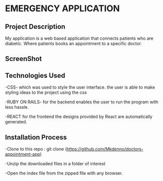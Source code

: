 # EMERGENCY APPLICATION
## Project Description
My application is a web based application that connects patients who are diabetic.
Where patients books an appointment to a specific doctor.


## ScreenShot



## Technologies Used
 
 -CSS- which was used to style the user interface.
 the user is able to make styling ideas to the project using the css

 -RUBY ON RAILS- for the backend
enables the user to run the program with less hassle.

 -REACT for the frontend
 the designs provided by React are automatically generated.

 



## Installation Process
-Clone to this repo : git clone (https://github.com/Mkdenno/doctors-appointment-app)

 -Unzip the downloaded files in a folder of interest

-Open the index file from the zipped file with any browser.


<!-- 

## Live Link

-[Click this link to view the live application]  ()
## LICENSE

MIT License
Copyright (c) [2022] [DENNIS KIPROP MASIROR]

Permission is hereby granted, free of charge, to any person obtaining a copy of this software and associated documentation files (the "Software"), to deal in the Software without restriction, including without limitation the rights to use, copy, modify, merge, publish, distribute, sublicense, and/or sell copies of the Software, and to permit persons to whom the Software is furnished to do so, subject to the following conditions:

-The above copyright notice and this permission notice shall be included in all copies or substantial portions of the Software.
-THE SOFTWARE IS PROVIDED "AS IS", WITHOUT WARRANTY OF ANY KIND, EXPRESS OR IMPLIED, INCLUDING BUT NOT LIMITED TO THE WARRANTIES OF MERCHANT ABILITY, FITNESS FOR A PARTICULAR PURPOSE AND NON INFRINGEMENT. IN NO EVENT SHALL THE AUTHORS OR COPYRIGHT HOLDERS BE LIABLE FOR ANY CLAIM, DAMAGES OR OTHER LIABILITY, WHETHER IN AN ACTION OF CONTRACT, TORT OR OTHERWISE, ARISING FROM, OUT OF OR IN CONNECTION WITH THE SOFTWARE OR THE USE OR OTHER DEALINGS IN THE SOFTWARE.

## AUTHORS INFORMATION

Email -  (dennis.kiprop@student.moringaschool.com)

[Dennis Kiprop] -->
